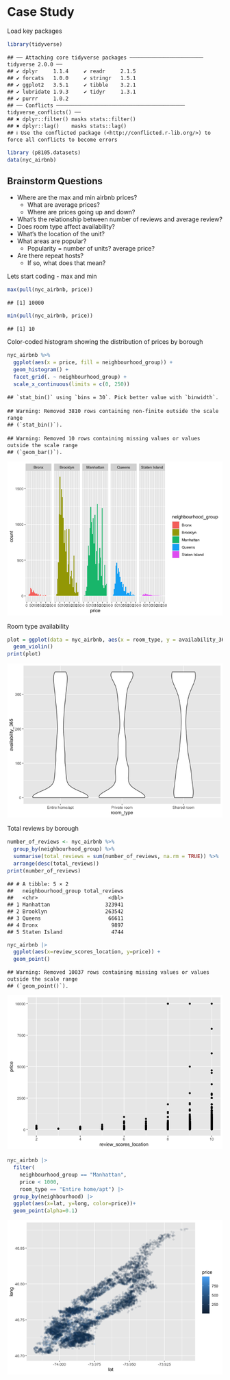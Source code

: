 Case Study
================

Load key packages

``` r
library(tidyverse)
```

    ## ── Attaching core tidyverse packages ──────────────────────── tidyverse 2.0.0 ──
    ## ✔ dplyr     1.1.4     ✔ readr     2.1.5
    ## ✔ forcats   1.0.0     ✔ stringr   1.5.1
    ## ✔ ggplot2   3.5.1     ✔ tibble    3.2.1
    ## ✔ lubridate 1.9.3     ✔ tidyr     1.3.1
    ## ✔ purrr     1.0.2     
    ## ── Conflicts ────────────────────────────────────────── tidyverse_conflicts() ──
    ## ✖ dplyr::filter() masks stats::filter()
    ## ✖ dplyr::lag()    masks stats::lag()
    ## ℹ Use the conflicted package (<http://conflicted.r-lib.org/>) to force all conflicts to become errors

``` r
library (p8105.datasets)
data(nyc_airbnb)
```

## Brainstorm Questions

- Where are the max and min airbnb prices?
  - What are average prices?
  - Where are prices going up and down?
- What’s the relationship between number of reviews and average review?
- Does room type affect availability?
- What’s the location of the unit?
- What areas are popular?
  - Popularity = number of units? average price?
- Are there repeat hosts?
  - If so, what does that mean?

Lets start coding - max and min

``` r
max(pull(nyc_airbnb, price))
```

    ## [1] 10000

``` r
min(pull(nyc_airbnb, price))
```

    ## [1] 10

Color-coded histogram showing the distribution of prices by borough

``` r
nyc_airbnb %>%
  ggplot(aes(x = price, fill = neighbourhood_group)) +
  geom_histogram() +
  facet_grid(. ~ neighbourhood_group) +
  scale_x_continuous(limits = c(0, 250))
```

    ## `stat_bin()` using `bins = 30`. Pick better value with `binwidth`.

    ## Warning: Removed 3810 rows containing non-finite outside the scale range
    ## (`stat_bin()`).

    ## Warning: Removed 10 rows containing missing values or values outside the scale range
    ## (`geom_bar()`).

![](case_study_files/figure-gfm/unnamed-chunk-2-1.png)<!-- -->

Room type availability

``` r
plot = ggplot(data = nyc_airbnb, aes(x = room_type, y = availability_365)) +
  geom_violin()
print(plot)
```

![](case_study_files/figure-gfm/unnamed-chunk-3-1.png)<!-- -->

Total reviews by borough

``` r
number_of_reviews <- nyc_airbnb %>%
  group_by(neighbourhood_group) %>%
  summarise(total_reviews = sum(number_of_reviews, na.rm = TRUE)) %>%
  arrange(desc(total_reviews))
print(number_of_reviews)
```

    ## # A tibble: 5 × 2
    ##   neighbourhood_group total_reviews
    ##   <chr>                       <dbl>
    ## 1 Manhattan                  323941
    ## 2 Brooklyn                   263542
    ## 3 Queens                      66611
    ## 4 Bronx                        9897
    ## 5 Staten Island                4744

``` r
nyc_airbnb |>
  ggplot(aes(x=review_scores_location, y=price)) +
  geom_point()
```

    ## Warning: Removed 10037 rows containing missing values or values outside the scale range
    ## (`geom_point()`).

![](case_study_files/figure-gfm/unnamed-chunk-5-1.png)<!-- -->

``` r
nyc_airbnb |>
  filter(
    neighbourhood_group == "Manhattan",
    price < 1000,
    room_type == "Entire home/apt") |>
  group_by(neighbourhood) |>
  ggplot(aes(x=lat, y=long, color=price))+
  geom_point(alpha=0.1)
```

![](case_study_files/figure-gfm/unnamed-chunk-6-1.png)<!-- -->
